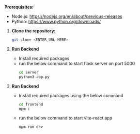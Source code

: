 **Prerequisites:**
   - Node.js: https://nodejs.org/en/about/previous-releases
   - Python: https://www.python.org/downloads/

1. **Clone the repository:**

   ```bash
   git clone <ENTER_URL HERE>
   ```

2. **Run Backend**

    - Install required packages
    - run the below command to start flask server on port 5000
       ```bash
       cd server
       python3 app.py
       ```
3. **Run Backend**

    - Install required packages using the below command
        ```bash
       cd frontend
       npm i
       ```
    - run the below command to start vite-react app
       ```bash
       npm run dev
       ```
